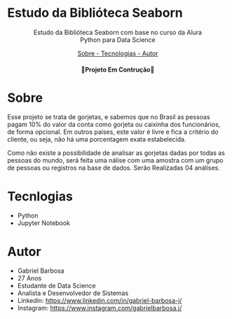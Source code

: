 # Estudo da Biblióteca Seaborn 

<div>

<p align="center"> Estudo da Biblióteca Seaborn com base no curso da Alura <br/> 
                   Python para Data Science
</p>

</div>

<div>

<p align="center">
<a href="#sobre"> Sobre - </a>
<a href="#tecnologias">Tecnologias - </a>
<a href="#autor">Autor</a>

</div>



 
<h4 align = "center">
🚧Projeto Em Contrução🚧


# Sobre


<p> 
Esse projeto se trata de gorjetas, e sabemos que no Brasil as pessoas pagam 10% do valor da conta como gorjeta ou caixinha dos funcionários, de forma opcional. Em outros países, este valor é livre e fica a critério do cliente, ou seja, não há uma porcentagem exata estabelecida.

Como não existe a possibilidade de  analisar as gorjetas dadas por todas as pessoas do mundo, será feita uma nálise com uma  amostra com um grupo de pessoas ou registros na base de dados.
Serão Realizadas 04 análises.

</p>

# Tecnlogias
* Python
* Jupyter Notebook

# Autor

* Gabriel Barbosa
* 27 Anos
* Estudante de Data Science
* Analista e Desenvolvedor de Sistemas
* Linkedin: https://www.linkedin.com/in/gabriel-barbosa-j/
* Instagram: https://www.instagram.com/gabrielbarbosa.j/